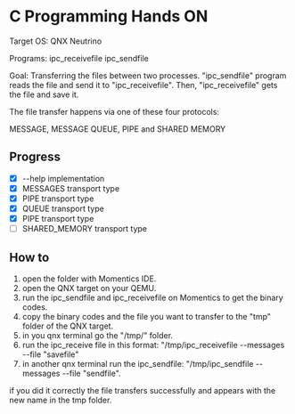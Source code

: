 # C Programming Hands ON

Target OS: QNX Neutrino

Programs: ipc_receivefile ipc_sendfile 

Goal: Transferring  the files between two processes. "ipc_sendfile" program reads the file and send it to "ipc_receivefile". Then, "ipc_receivefile" gets the file and save it.

The file transfer happens via one of these four protocols:

MESSAGE, MESSAGE QUEUE, PIPE and SHARED MEMORY

## Progress

- [x] --help implementation
- [x] MESSAGES transport type
- [x] PIPE transport type
- [x] QUEUE transport type
- [x] PIPE transport type
- [ ] SHARED_MEMORY transport type

## How to

1. open the folder with Momentics IDE.
2. open the QNX target on your QEMU.
3. run the ipc_sendfile and ipc_receivefile on Momentics to get the binary codes.
4. copy the binary codes and the file you want to transfer to the "tmp" folder of the QNX target.
5. in you qnx terminal go the "/tmp/" folder.
6. run the ipc_receive file in this format:
"/tmp/ipc_receivefile --messages --file "savefile"
7. in another qnx terminal run the ipc_sendfile:
"/tmp/ipc_sendfile --messages --file "sendfile".

if you did it correctly the file transfers successfully and appears with the new name in the tmp folder.



